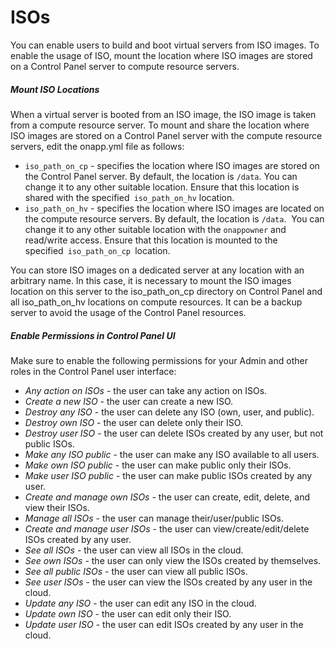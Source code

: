 # ISOs

You can enable users to build and boot virtual servers from ISO images. To enable the usage of ISO, mount the location where ISO images are stored on a Control Panel server to compute resource servers. 

##### **Mount ISO Locations**

When a virtual server is booted from an ISO image, the ISO image is taken from a compute resource server. To mount and share the location where ISO images are stored on a Control Panel server with the compute resource servers, edit the onapp.yml file as follows:  

-   `iso_path_on_cp` - specifies the location where ISO images are stored on the Control Panel server. By default, the location is `/data`. You can change it to any other suitable location. Ensure that this location is shared with the specified` iso_path_on_hv` location.
-   `iso_path_on_hv` - specifies the location where ISO images are located on the compute resource servers. By default, the location is `/data`.  You can change it to any other suitable location with the `onappowner` and read/write access. Ensure that this location is mounted to the specified` iso_path_on_cp `location.

You can store ISO images on a dedicated server at any location with an arbitrary name. In this case, it is necessary to mount the ISO images location on this server to the iso\_path\_on\_cp directory on Control Panel and all iso\_path\_on\_hv locations on compute resources. It can be a backup server to avoid the usage of the Control Panel resources.

##### Enable Permissions in Control Panel UI

Make sure to enable the following permissions for your Admin and other roles in the Control Panel user interface:

-   *Any action on ISOs* - the user can take any action on ISOs.
-   *Create a new ISO* - the user can create a new ISO.
-   *Destroy any ISO* - the user can delete any ISO (own, user, and public).
-   *Destroy own ISO* - the user can delete only their ISO.
-   *Destroy user ISO* - the user can delete ISOs created by any user, but not public ISOs.
-   *Make any ISO public* - the user can make any ISO available to all users.
-   *Make own ISO public* - the user can make public only their ISOs.
-   *Make user ISO public* - the user can make public ISOs created by any user.
-   *Create and manage own ISOs* - the user can create, edit, delete, and view their ISOs.
-   *Manage all ISOs* - the user can manage their/user/public ISOs.
-   *Create and manage user ISOs* - the user can view/create/edit/delete ISOs created by any user.
-   *See all ISOs* - the user can view all ISOs in the cloud.
-   *See own ISOs* - the user can only view the ISOs created by themselves.
-   *See all public ISOs* - the user can view all public ISOs.
-   *See user ISOs* - the user can view the ISOs created by any user in the cloud.
-   *Update any ISO* - the user can edit any ISO in the cloud.
-   *Update own ISO* - the user can edit only their ISO.
-   *Update user ISO* - the user can edit ISOs created by any user in the cloud.



